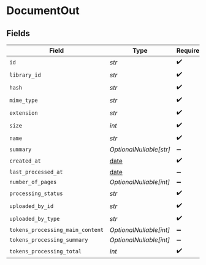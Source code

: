 # DocumentOut


## Fields

| Field                                                                | Type                                                                 | Required                                                             | Description                                                          |
| -------------------------------------------------------------------- | -------------------------------------------------------------------- | -------------------------------------------------------------------- | -------------------------------------------------------------------- |
| `id`                                                                 | *str*                                                                | :heavy_check_mark:                                                   | N/A                                                                  |
| `library_id`                                                         | *str*                                                                | :heavy_check_mark:                                                   | N/A                                                                  |
| `hash`                                                               | *str*                                                                | :heavy_check_mark:                                                   | N/A                                                                  |
| `mime_type`                                                          | *str*                                                                | :heavy_check_mark:                                                   | N/A                                                                  |
| `extension`                                                          | *str*                                                                | :heavy_check_mark:                                                   | N/A                                                                  |
| `size`                                                               | *int*                                                                | :heavy_check_mark:                                                   | N/A                                                                  |
| `name`                                                               | *str*                                                                | :heavy_check_mark:                                                   | N/A                                                                  |
| `summary`                                                            | *OptionalNullable[str]*                                              | :heavy_minus_sign:                                                   | N/A                                                                  |
| `created_at`                                                         | [date](https://docs.python.org/3/library/datetime.html#date-objects) | :heavy_check_mark:                                                   | N/A                                                                  |
| `last_processed_at`                                                  | [date](https://docs.python.org/3/library/datetime.html#date-objects) | :heavy_minus_sign:                                                   | N/A                                                                  |
| `number_of_pages`                                                    | *OptionalNullable[int]*                                              | :heavy_minus_sign:                                                   | N/A                                                                  |
| `processing_status`                                                  | *str*                                                                | :heavy_check_mark:                                                   | N/A                                                                  |
| `uploaded_by_id`                                                     | *str*                                                                | :heavy_check_mark:                                                   | N/A                                                                  |
| `uploaded_by_type`                                                   | *str*                                                                | :heavy_check_mark:                                                   | N/A                                                                  |
| `tokens_processing_main_content`                                     | *OptionalNullable[int]*                                              | :heavy_minus_sign:                                                   | N/A                                                                  |
| `tokens_processing_summary`                                          | *OptionalNullable[int]*                                              | :heavy_minus_sign:                                                   | N/A                                                                  |
| `tokens_processing_total`                                            | *int*                                                                | :heavy_check_mark:                                                   | N/A                                                                  |